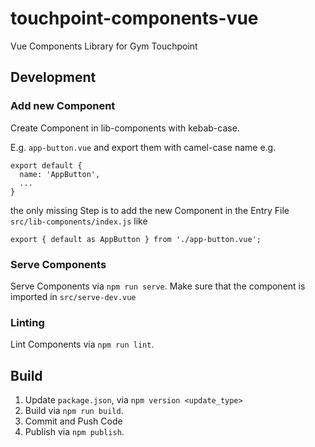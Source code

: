 # touchpoint-components-vue
Vue Components Library for Gym Touchpoint

## Development
### Add new Component
Create Component in lib-components with kebab-case.

E.g. `app-button.vue`
and export them with camel-case name
e.g.
```
export default {
  name: 'AppButton',
  ...
}
```
the only missing Step is to add the new Component 
in the Entry File `src/lib-components/index.js` like
```
export { default as AppButton } from './app-button.vue';
```

### Serve Components
Serve Components via `npm run serve`.
Make sure that the component is imported in
`src/serve-dev.vue`

### Linting
Lint Components via `npm run lint`.

## Build
1. Update `package.json`, via `npm version <update_type>`
2. Build via `npm run build`.
3. Commit and Push Code
4. Publish via `npm publish`.
